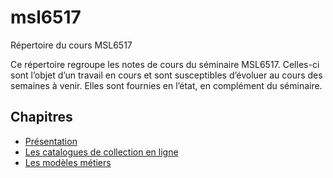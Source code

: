 # msl6517
Répertoire du cours MSL6517

Ce répertoire regroupe les notes de cours du séminaire MSL6517. Celles-ci sont l’objet d’un travail en cours et sont susceptibles d’évoluer au cours des semaines à venir. Elles sont fournies en l’état, en complément du séminaire.

## Chapitres
- [Présentation](chapitres/msl6517-01.md)
- [Les catalogues de collection en ligne](chapitres/msl6517-02.md)
- [Les modèles métiers](chapitres/msl6517-03.md) 
